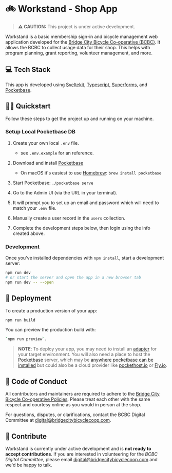 # 🚲 Workstand - Shop App

> **⚠️ CAUTION:** This project is under active development.

Workstand is a basic membership sign-in and bicycle management web application developed for the [Bridge City Bicycle Co-operative (BCBC)](https://bcbc.bike). It allows the BCBC to collect usage data for their shop. This helps with program planning, grant reporting, volunteer management, and more.

## 💻 Tech Stack

This app is developed using [Sveltekit](https://kit.svelte.dev/), [Typescript](https://www.typescriptlang.org/), [Superforms](https://superforms.rocks/), and [Pocketbase](https://pocketbase.io/).

## 🏃‍♂️ Quickstart

Follow these steps to get the project up and running on your machine.

### Setup Local Pocketbase DB

1. Create your own local `.env` file.

   - see `.env.example` for an reference.

2. Download and install [Pocketbase](https://pocketbase.io/docs/)
   - On macOS it's easiest to use [Homebrew](https://brew.sh/): `brew install pocketbase`
3. Start Pocketbase: `./pocketbase serve`
4. Go to the Admin UI (via the URL in your terminal).
5. It will prompt you to set up an email and password which will need to match your `.env` file.
6. Manually create a user record in the `users` collection.
7. Complete the development steps below, then login using the info created above.

### Development

Once you've installed dependencies with `npm install`, start a development server:

```bash
npm run dev
# or start the server and open the app in a new browser tab
npm run dev -- --open
```

## 🚛 Deployment

To create a production version of your app:

```bash
npm run build
```

You can preview the production build with:

```bash
`npm run preview`.
```

> **NOTE**: To deploy your app, you may need to install an [adapter](https://kit.svelte.dev/docs/adapters) for your target environment. You will also need a place to host the [Pocketbase](https://pocketbase.io/) server, which may be [anywhere pocketbase can be installed](https://pocketbase.io/docs/going-to-production/) but could also be a cloud provider like [pockethost.io](https://pockethost.io/) or [Fly.io](https://github.com/pocketbase/pocketbase/discussions/537).

## 🥰 Code of Conduct

All contributors and maintainers are required to adhere to the [Bridge City Bicycle Co-operative Policies](https://bcbc.bike/policies/). Please treat each other with the same respect and courtesy online as you would in person at the shop.

For questions, disputes, or clarifications, contact the BCBC Digital Committee at [digital@bridgecitybicyclecoop.com](mailto:digital@bridgecitybicyclecoop.com).

## 💌 Contribute

Workstand is currently under active development and is **not ready to accept contributions**. If you are interested in volunteering for the _BCBC Digital Committee_, please email [digital@bridgecitybicyclecoop.com](mailto:digital@bridgecitybicyclecoop.com) and we'd be happy to talk.
